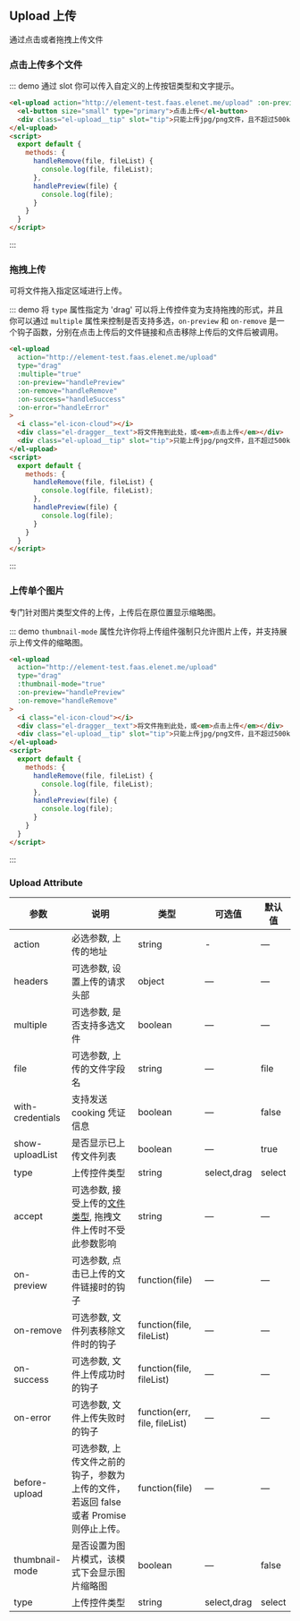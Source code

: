 <style>
  .upload-tip {
    color: #8492a6;
    font-size: 12px;
    margin-top: 7px;
  }
  .demo-box {
    margin-bottom: 24px;
  }
</style>
<script>
  export default {
    methods: {
      handleChange(file, fileList, event) {
        console.log(file, fileList, event);
      },
      handleRemove(file, fileList) {
        console.log(file, fileList);
      },
      beforeUpload(file) {
        if (file.size > 40000000) {
          console.warn(file.name + ' is too large!');
          return false;
        }
        return true;
      },
      handlePreview(file) {
        console.log(file);
      },
      handleSuccess(file, fileList) {
        console.log(file, fileList);
      },
      handleError(err, file, fileList) {
        console.log(err);
      }
    }
  }
</script>

## Upload 上传

通过点击或者拖拽上传文件

### 点击上传多个文件

::: demo 通过 slot 你可以传入自定义的上传按钮类型和文字提示。
```html
<el-upload action="http://element-test.faas.elenet.me/upload" :on-preview="handlePreview" :on-remove="handleRemove">
  <el-button size="small" type="primary">点击上传</el-button>
  <div class="el-upload__tip" slot="tip">只能上传jpg/png文件，且不超过500kb</div>
</el-upload>
<script>
  export default {
    methods: {
      handleRemove(file, fileList) {
        console.log(file, fileList);
      },
      handlePreview(file) {
        console.log(file);
      }
    }
  }
</script>
```
:::

### 拖拽上传

可将文件拖入指定区域进行上传。

::: demo 将 `type` 属性指定为 'drag' 可以将上传控件变为支持拖拽的形式，并且你可以通过 `multiple` 属性来控制是否支持多选，`on-preview` 和 `on-remove` 是一个钩子函数，分别在点击上传后的文件链接和点击移除上传后的文件后被调用。
```html
<el-upload
  action="http://element-test.faas.elenet.me/upload"
  type="drag"
  :multiple="true"
  :on-preview="handlePreview"
  :on-remove="handleRemove"
  :on-success="handleSuccess"
  :on-error="handleError"
>
  <i class="el-icon-cloud"></i>
  <div class="el-dragger__text">将文件拖到此处，或<em>点击上传</em></div>
  <div class="el-upload__tip" slot="tip">只能上传jpg/png文件，且不超过500kb</div>
</el-upload>
<script>
  export default {
    methods: {
      handleRemove(file, fileList) {
        console.log(file, fileList);
      },
      handlePreview(file) {
        console.log(file);
      }
    }
  }
</script>
```
:::

### 上传单个图片

专门针对图片类型文件的上传，上传后在原位置显示缩略图。

::: demo `thumbnail-mode` 属性允许你将上传组件强制只允许图片上传，并支持展示上传文件的缩略图。
```html
<el-upload
  action="http://element-test.faas.elenet.me/upload"
  type="drag"
  :thumbnail-mode="true"
  :on-preview="handlePreview"
  :on-remove="handleRemove"
>
  <i class="el-icon-cloud"></i>
  <div class="el-dragger__text">将文件拖到此处，或<em>点击上传</em></div>
  <div class="el-upload__tip" slot="tip">只能上传jpg/png文件，且不超过500kb</div>
</el-upload>
<script>
  export default {
    methods: {
      handleRemove(file, fileList) {
        console.log(file, fileList);
      },
      handlePreview(file) {
        console.log(file);
      }
    }
  }
</script>
```
:::

### Upload Attribute

| 参数      | 说明          | 类型      | 可选值                           | 默认值  |
|---------- |-------------- |---------- |--------------------------------  |-------- |
| action | 必选参数, 上传的地址 | string | - | — |
| headers | 可选参数, 设置上传的请求头部 | object | — | — |
| multiple | 可选参数, 是否支持多选文件 | boolean | — | — |
| file | 可选参数, 上传的文件字段名 | string | — | file |
| with-credentials | 支持发送 cooking 凭证信息 | boolean | — | false |
| show-uploadList | 是否显示已上传文件列表 | boolean | — | true |
| type | 上传控件类型 | string | select,drag | select |
| accept | 可选参数, 接受上传的[文件类型](https://developer.mozilla.org/en-US/docs/Web/HTML/Element/input#attr-accept), 拖拽文件上传时不受此参数影响 | string | — | — |
| on-preview | 可选参数, 点击已上传的文件链接时的钩子 | function(file) | — | — |
| on-remove | 可选参数, 文件列表移除文件时的钩子 | function(file, fileList) | — | — |
| on-success | 可选参数, 文件上传成功时的钩子 | function(file, fileList) | — | — |
| on-error | 可选参数, 文件上传失败时的钩子 | function(err, file, fileList) | — | — |
| before-upload | 可选参数, 上传文件之前的钩子，参数为上传的文件，若返回 false 或者 Promise 则停止上传。 | function(file) | — | — |
| thumbnail-mode | 是否设置为图片模式，该模式下会显示图片缩略图 | boolean | — | false |
| type | 上传控件类型 | string | select,drag | select |
